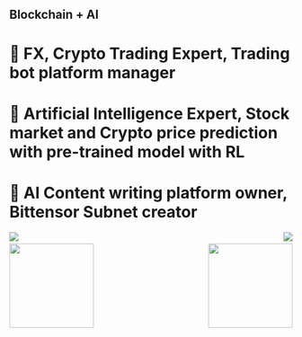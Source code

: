 ## Blockchain + AI

# 🚀 FX, Crypto Trading Expert, Trading bot platform manager
# 🚀 Artificial Intelligence Expert, Stock market and Crypto price prediction with pre-trained model with RL
# 🚀 AI Content writing platform owner, Bittensor Subnet creator

<img align="left" src="https://visitor-badge.laobi.icu/badge?page_id=zerocrghost.zerocrghost" />
<img align="right" src="https://img.shields.io/github/followers/zerocrghost?label=Follow&style=social" />
<h1 align="center"></h1>
<img align="left" height="150px" src="https://github-readme-stats.vercel.app/api?username=zerocrghost&show_icons=true&theme=merko&count_private=true">
<img align="right" height="150px" src="https://github-readme-stats.vercel.app/api/top-langs/?username=zerocrghost&layout=compact&theme=merko&count_private=true">
